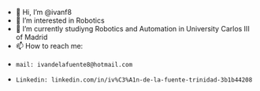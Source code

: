 - 👋 Hi, I’m @ivanf8
- 👀 I’m interested in Robotics
- 🌱 I’m currently studiyng Robotics and Automation in University Carlos III of Madrid
- 📫 How to reach me:
-     mail: ivandelafuente8@hotmail.com
-     Linkedin: linkedin.com/in/iv%C3%A1n-de-la-fuente-trinidad-3b1b44208

<!---
ivanf8/ivanf8 is a ✨ special ✨ repository because its `README.md` (this file) appears on your GitHub profile.
You can click the Preview link to take a look at your changes.
--->

